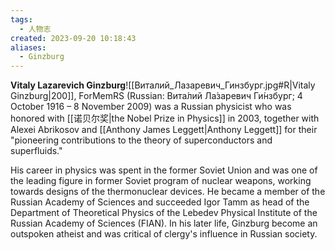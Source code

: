 ```yaml
---
tags:
  - 人物志
created: 2023-09-20 10:18:43
aliases:
  - Ginzburg
---
```

**Vitaly Lazarevich Ginzburg**![[Виталий_Лазаревич_Гинзбург.jpg#R|Vitaly Ginzburg|200]], ForMemRS (Russian: Вита́лий Ла́заревич Ги́нзбург; 4 October 1916 – 8 November 2009) was a Russian physicist who was honored with [[诺贝尔奖|the Nobel Prize in Physics]] in 2003, together with Alexei Abrikosov and [[Anthony James Leggett|Anthony Leggett]] for their "pioneering contributions to the theory of superconductors and superfluids."

His career in physics was spent in the former Soviet Union and was one of the leading figure in former Soviet program of nuclear weapons, working towards designs of the thermonuclear devices. He became a member of the Russian Academy of Sciences and succeeded Igor Tamm as head of the Department of Theoretical Physics of the Lebedev Physical Institute of the Russian Academy of Sciences (FIAN). In his later life, Ginzburg become an outspoken atheist and was critical of clergy's influence in Russian society.